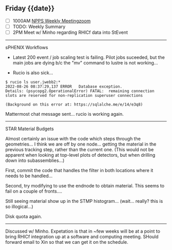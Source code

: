 ## Friday {{date}}

- [ ] 1000AM [NPPS Weekly Meeting](https://docs.google.com/document/d/1YfTyXPeXNQU4XUB28bvHJolgyBIJ2bfrd0u9Gd3WD70/edit)[zoom](https://bnl.zoomgov.com/j/16157150845?pwd=NXNqTi9ZWEFBKzYwRXQ5U3NXU1dBZz09)
- [ ] TODO: Weekly Summary
- [ ] 2PM Meet w/ Minho regarding RHICf data into StEvent

--------------------------

sPHENIX Workflows

- Latest 200 event / job scaling test is failing.  Pilot jobs suceeded, but the main jobs are dying b/c the "mv" command to lustre is not working...

- Rucio is also sick...

```
$ rucio ls user.jwebb2:*
2022-08-26 08:37:29,137	ERROR	Database exception.
Details: (psycopg2.OperationalError) FATAL:  remaining connection slots are reserved for non-replication superuser connections

(Background on this error at: https://sqlalche.me/e/14/e3q8)
```

Mattermost chat message sent... rucio is working again.


------------------

STAR Material Budgets

Almost certainly an issue with the code which steps through the geometries... I think we are off by one node... getting the material in the previous tracking step, rather than the current one.  (This would not be apparent when looking at top-level plots of detectors, but when drilling down into subassemblies...)

First, commit the code that handles the filter in both locations where it needs to be handled... 

Second, try modifying to use the endnode to obtain material.  This seems to fail on a couple of fronts.... 

Still seeing material show up in the STMP histogram... (wait... really?  this is so illogical...)

Disk quota again.

--------------

Discussed w/ Minho.  Expetation is that in ~few weeks will be at a point to bring RHICf integration up at a software and computing meeting.  SHould forward email to Xin so that we can get it on the schedule.


